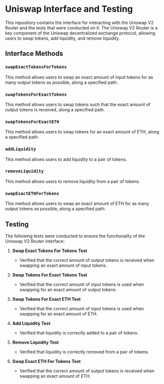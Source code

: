 # Uniswap Interface and Testing

This repository contains the interface for interacting with the Uniswap V2 Router and the tests that were conducted on it. The Uniswap V2 Router is a key component of the Uniswap decentralized exchange protocol, allowing users to swap tokens, add liquidity, and remove liquidity.

## Interface Methods

### `swapExactTokensForTokens`
This method allows users to swap an exact amount of input tokens for as many output tokens as possible, along a specified path.

### `swapTokensForExactTokens`
This method allows users to swap tokens such that the exact amount of output tokens is received, along a specified path.

### `swapTokensForExactETH`
This method allows users to swap tokens for an exact amount of ETH, along a specified path.

### `addLiquidity`
This method allows users to add liquidity to a pair of tokens.

### `removeLiquidity`
This method allows users to remove liquidity from a pair of tokens.

### `swapExactETHForTokens`
This method allows users to swap an exact amount of ETH for as many output tokens as possible, along a specified path.

## Testing

The following tests were conducted to ensure the functionality of the Uniswap V2 Router interface:

1. **Swap Exact Tokens For Tokens Test**
   - Verified that the correct amount of output tokens is received when swapping an exact amount of input tokens.

2. **Swap Tokens For Exact Tokens Test**
   - Verified that the correct amount of input tokens is used when swapping for an exact amount of output tokens.

3. **Swap Tokens For Exact ETH Test**
   - Verified that the correct amount of input tokens is used when swapping for an exact amount of ETH.

4. **Add Liquidity Test**
   - Verified that liquidity is correctly added to a pair of tokens.

5. **Remove Liquidity Test**
   - Verified that liquidity is correctly removed from a pair of tokens.

6. **Swap Exact ETH For Tokens Test**
   - Verified that the correct amount of output tokens is received when swapping an exact amount of ETH.

